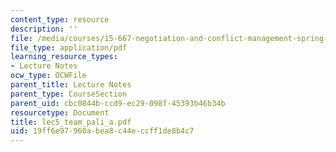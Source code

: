 ```yaml
---
content_type: resource
description: ''
file: /media/courses/15-667-negotiation-and-conflict-management-spring-2001/19ff6e97960abea8c44eccff1de8b4c7_lec5_team_pali_a.pdf
file_type: application/pdf
learning_resource_types:
- Lecture Notes
ocw_type: OCWFile
parent_title: Lecture Notes
parent_type: CourseSection
parent_uid: cbc0844b-ccd9-ec29-098f-45393b46b34b
resourcetype: Document
title: lec5_team_pali_a.pdf
uid: 19ff6e97-960a-bea8-c44e-ccff1de8b4c7
---
```

